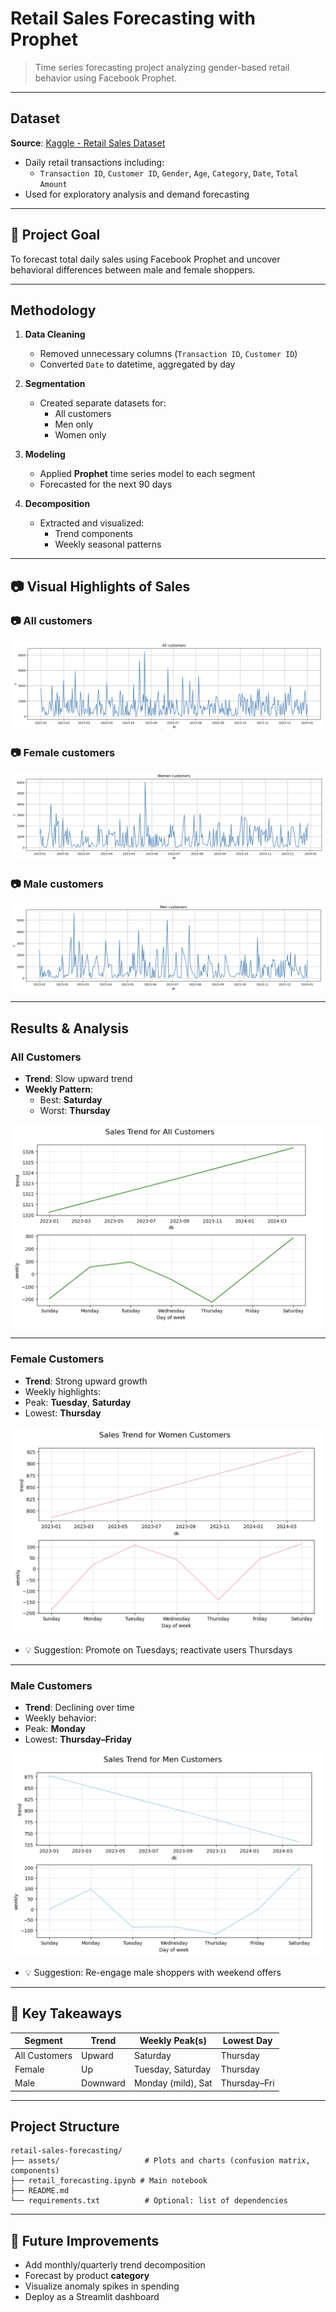 #  Retail Sales Forecasting with Prophet

> Time series forecasting project analyzing gender-based retail behavior using Facebook Prophet.

---

##  Dataset

**Source**: [Kaggle - Retail Sales Dataset](https://www.kaggle.com/datasets/mohammadtalib786/retail-sales-dataset/data)

- Daily retail transactions including:  
  - `Transaction ID`, `Customer ID`, `Gender`, `Age`, `Category`, `Date`, `Total Amount`
- Used for exploratory analysis and demand forecasting

---

## 🎯 Project Goal

To forecast total daily sales using Facebook Prophet and uncover behavioral differences between male and female shoppers.

---

##  Methodology

1. **Data Cleaning**  
   - Removed unnecessary columns (`Transaction ID`, `Customer ID`)
   - Converted `Date` to datetime, aggregated by day

2. **Segmentation**  
   - Created separate datasets for:
     - All customers
     - Men only
     - Women only

3. **Modeling**  
   - Applied **Prophet** time series model to each segment
   - Forecasted for the next 90 days

4. **Decomposition**  
   - Extracted and visualized:
     - Trend components
     - Weekly seasonal patterns

---

## 📷 Visual Highlights of Sales

### 📷 All customers

![All customers](assets/forecast_components.png)

### 📷 Female customers

![Female customers](assets/forecast_women.png)

### 📷 Male customers

![Male customers](assets/forecast_men.png)

---


##  Results & Analysis



###  All Customers

- **Trend**: Slow upward trend  
- **Weekly Pattern**:  
  -  Best: **Saturday**  
  -  Worst: **Thursday**

![All customers](assets/components.png)

---

###  Female Customers

-  **Trend**: Strong upward growth  
-  Weekly highlights:
  - Peak: **Tuesday**, **Saturday**
  - Lowest: **Thursday**
  
![All customers](assets/women_components.png)

- 💡 Suggestion: Promote on Tuesdays; reactivate users Thursdays

---

###  Male Customers

-  **Trend**: Declining over time  
-  Weekly behavior:
  - Peak: **Monday**
  - Lowest: **Thursday–Friday**
  
![All customers](assets/men_components.png)
  
- 💡 Suggestion: Re-engage male shoppers with weekend offers

---

## 📌 Key Takeaways

| Segment        | Trend        | Weekly Peak(s)      | Lowest Day   |
|----------------|--------------|----------------------|--------------|
| All Customers  |  Upward     | Saturday             | Thursday     |
| Female         |  Up         | Tuesday, Saturday    | Thursday     |
| Male           |  Downward   | Monday (mild), Sat   | Thursday–Fri |

---

##  Project Structure

```
retail-sales-forecasting/
├── assets/                   # Plots and charts (confusion matrix, components)
├── retail_forecasting.ipynb # Main notebook
├── README.md
└── requirements.txt          # Optional: list of dependencies
```

---


## 🚀 Future Improvements

- Add monthly/quarterly trend decomposition
- Forecast by product **category**
- Visualize anomaly spikes in spending
- Deploy as a Streamlit dashboard



